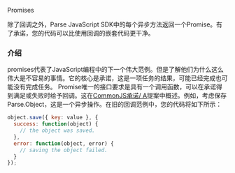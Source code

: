 Promises

除了回调之外，Parse JavaScript SDK中的每个异步方法返回一个Promise。有了承诺，您的代码可以比使用回调的嵌套代码更干净。

### 介绍

promises代表了JavaScript编程中的下一个伟大范例。但是了解他们为什么这么伟大是不容易的事情。它的核心是承诺，这是一项任务的结果，可能已经完成也可能没有完成任务。 Promise唯一的接口要求是具有一个调用函数，可以在承诺得到满足或失败时给予回调。这在[CommonJS承诺/ A](http://wiki.commonjs.org/wiki/Promises/A "Common JS Promises/ A proposal")提案中概述。例如，考虑保存Parse.Object，这是一个异步操作。在旧的回调范例中，您的代码将如下所示：

```js
object.save({ key: value }, {
  success: function(object) {
    // the object was saved.
  },
  error: function(object, error) {
    // saving the object failed.
  }
});
```




